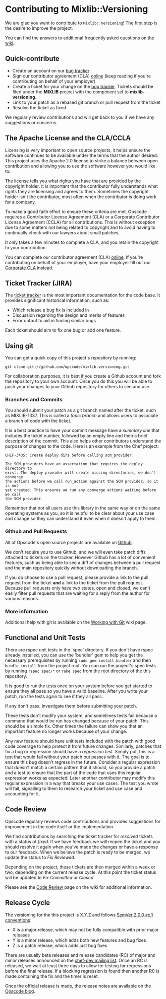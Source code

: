 [jira-project]: http://tickets.opscode.com/browse/MIXLIB
[github-project]: http://www.github.com/opscode/mixlib-versioning
[github-opscode]: http://www.github.com/opscode
[cla]: https://secure.echosign.com/public/hostedForm?formid=PJIF5694K6L
[cla-corp]: https://secure.echosign.com/public/hostedForm?formid=PIE6C7AX856
[wiki-contribute]: http://wiki.opscode.com/display/chef/How+to+Contribute
[wiki-git]: http://wiki.opscode.com/display/chef/Working+with+Git
[wiki-code-review]: http://wiki.opscode.com/display/chef/Code+Review
[list-chef-dev]: http://lists.opscode.com/sympa/info/chef-dev

# Contributing to Mixlib::Versioning

We are glad you want to contribute to `Mixlib::Versioning`! The first step is
the desire to improve the project.

You can find the answers to additional frequently asked questions
[on the wiki][wiki-contribute].

## Quick-contribute

* Create an account on our [bug tracker][jira-project]
* Sign our contributor agreement (CLA) [online][cla] (keep reading if you're
  contributing on behalf of your employer)
* Create a ticket for your change on the [bug tracker][jira-project]. Tickets
  should be filed under the **MIXLIB** project with the component set to
  **mixlib-versioning**.
* Link to your patch as a rebased git branch or pull request from the ticket
* Resolve the ticket as fixed

We regularly review contributions and will get back to you if we have any
suggestions or concerns.

## The Apache License and the CLA/CCLA

Licensing is very important to open source projects, it helps ensure the
software continues to be available under the terms that the author desired.
This project uses the Apache 2.0 license to strike a balance between open
contribution and allowing you to use the software however you would like to.

The license tells you what rights you have that are provided by the copyright
holder. It is important that the contributor fully understands what rights they
are licensing and agrees to them. Sometimes the copyright holder isn't the
contributor, most often when the contributor is doing work for a company.

To make a good faith effort to ensure these criteria are met, Opscode requires
a Contributor License Agreement (CLA) or a Corporate Contributor License
Agreement (CCLA) for all contributions. This is without exception due to some
matters not being related to copyright and to avoid having to continually check
with our lawyers about small patches.

It only takes a few minutes to complete a CLA, and you retain the copyright to
your contribution.

You can complete our contributor agreement (CLA) [online][cla]. If you're
contributing on behalf of your employer, have your employer fill out our
[Corporate CLA][cla-corp] instead.

## Ticket Tracker (JIRA)

The [ticket tracker][jira-project] is the most important documentation for the
code base. It provides significant historical information, such as:

* Which release a bug fix is included in
* Discussion regarding the design and merits of features
* Error output to aid in finding similar bugs

Each ticket should aim to fix one bug or add one feature.

## Using git

You can get a quick copy of this project's repository by running:

```shell
git clone git://github.com/opscode/mixlib-versioning.git
```

For collaboration purposes, it is best if you create a Github account and fork
the repository to your own account. Once you do this you will be able to push
your changes to your Github repository for others to see and use.

### Branches and Commits

You should submit your patch as a git branch named after the ticket, such as
MIXLIB-1337. This is called a _topic branch_ and allows users to associate a
branch of code with the ticket.

It is a best practice to have your commit message have a _summary line_ that
includes the ticket number, followed by an empty line and then a brief
description of the commit. This also helps other contributors understand the
purpose of changes to the code. Here is an example from the Chef project:

    CHEF-3435: Create deploy dirs before calling scm_provider

    The SCM providers have an assertation that requires the deploy directory to
    exist. The deploy provider will create missing directories, we don't converge
    the actions before we call run_action against the SCM provider, so it is not
    yet created. This ensures we run any converge actions waiting before we call
    the SCM provider.

Remember that not all users use this library in the same way or on the same
operating systems as you, so it is helpful to be clear about your use case and
change so they can understand it even when it doesn't apply to them.

### Github and Pull Requests

All of Opscode's open source projects are available on [Github][github-opscode].

We don't require you to use Github, and we will even take patch diffs attached
to tickets on the tracker. However Github has a lot of convenient features,
such as being able to see a diff of changes between a pull request and the main
repository quickly without downloading the branch.

If you do choose to use a pull request, please provide a link to the pull
request from the ticket __and__ a link to the ticket from the pull request.
Because pull requests only have two states, open and closed, we can't easily
filter pull requests that are waiting for a reply from the author for various
reasons.

### More information

Additional help with git is available on the [Working with Git][wiki-git] wiki
page.

## Functional and Unit Tests

There are rspec unit tests in the 'spec' directory. If you don't have rspec
already installed, you can use the 'bundler' gem to help you get the necessary
prerequisites by running `sudo gem install bundler` and then `bundle install`
from the project root. You can run the project's spec tests by running
`rspec spec/*` or `rake spec` from the root directory of the this repository.

It is good to run the tests once on your system before you get started to
ensure they all pass so you have a valid baseline. After you write your patch,
run the tests again to see if they all pass.

If any don't pass, investigate them before submitting your patch.

These tests don't modify your system, and sometimes tests fail because a
command that would be run has changed because of your patch. This should be a
simple fix. Other times the failure can show you that an important feature no
longer works because of your change.

Any new feature should have unit tests included with the patch with good code
coverage to help protect it from future changes. Similarly, patches that fix a
bug or regression should have a _regression test_. Simply put, this is a test
that would fail without your patch but passes with it. The goal is to ensure
this bug doesn't regress in the future. Consider a regular expression that
doesn't match a certain pattern that it should, so you provide a patch and a
test to ensure that the part of the code that uses this regular expression
works as expected. Later another contributor may modify this regular expression
in a way that breaks your use cases. The test you wrote will fail, signalling
to them to research your ticket and use case and accounting for it.

## Code Review

Opscode regularly reviews code contributions and provides suggestions for
improvement in the code itself or the implementation.

We find contributions by searching the ticket tracker for _resolved_ tickets
with a status of _fixed_. If we have feedback we will reopen the ticket and you
should resolve it again when you've made the changes or have a response to our
feedback. When we believe the patch is ready to be merged, we update the status
to _Fix Reviewed_.

Depending on the project, these tickets are then merged within a week or two,
depending on the current release cycle. At this point the ticket status will be
updated to _Fix Committed_ or _Closed_.

Please see the [Code Review][wiki-code-review] page on the wiki for additional
information.

## Release Cycle

The versioning for the this project is X.Y.Z and follows
[SemVer 2.0.0-rc.1 conventions](http://semver.org/):

* X is a major release, which may not be fully compatible with prior major releases
* Y is a minor release, which adds both new features and bug fixes
* Z is a patch release, which adds just bug fixes

There are usually beta releases and release candidates (RC) of major and minor
releases announced on the [chef-dev mailing list][list-chef-dev]. Once an
RC is released, we wait at least three days to allow for testing for regressions
before the final release. If a blocking regression is found then another RC is
made containing the fix and the timer is reset.

Once the official release is made, the release notes are available on the
[Opscode blog](http://www.opscode.com/blog).

